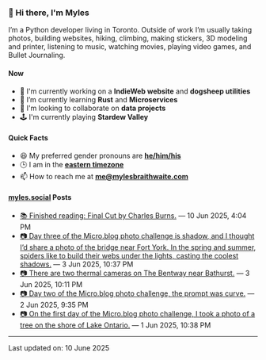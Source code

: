 ### 👋 Hi there, I'm Myles

I’m a Python developer living in Toronto. Outside of work I’m usually taking photos, building websites, hiking, climbing, making stickers, 3D modeling and printer, listening to music, watching movies, playing video games, and Bullet Journaling.

#### Now

-   🔭 I'm currently working on a **IndieWeb website** and **dogsheep utilities**
-   🌱 I’m currently learning **Rust** and **Microservices**
-   👯 I'm looking to collaborate on **data projects**
-   🕹️ I'm currently playing **Stardew Valley**

#### Quick Facts

-   😆 My preferred gender pronouns are **[he/him/his](https://www.mypronouns.org/he-him)**
-   🕒 I am in the **[eastern timezone](https://time.is/Toronto)**
-   📫 How to reach me at **[me@mylesbraithwaite.com](mailto:me@mylesbraithwaite.com)**

<!--
-   🤔 I’m looking for help with ...
-   💬 Ask me about ...
-   ⚡ Fun fact: ...
-->

#### [myles.social](https://myles.social/) Posts
<!-- START: MICROBLOG_POSTS -->
-   [📚 Finished reading: Final Cut by Charles Burns.](https://myles.social/2025/06/10/finished-reading-final-cut-by.html) — 10 Jun 2025, 4:04 PM
-   [📷 Day three of the Micro.blog photo challenge is shadow, and I thought I’d share a photo of the bridge near Fort York. In the spring and summer, spiders like to build their webs under the lights, casting the coolest shadows.](https://myles.social/2025/06/03/day-three-of-the-microblog.html) — 3 Jun 2025, 10:37 PM
-   [📷 There are two thermal cameras on The Bentway near Bathurst.](https://myles.social/2025/06/03/there-are-two-thermal-cameras.html) — 3 Jun 2025, 10:11 PM
-   [📷 Day two of the Micro.blog photo challenge, the prompt was curve.](https://myles.social/2025/06/02/day-two-of-the-microblog.html) — 2 Jun 2025, 9:35 PM
-   [📷 On the first day of the Micro.blog photo challenge, I took a photo of a tree on the shore of Lake Ontario.](https://myles.social/2025/06/01/on-the-first-day-of.html) — 1 Jun 2025, 10:38 PM
<!-- END: MICROBLOG_POSTS -->

---

<!-- START: LAST_UPDATED_AT -->
Last updated on: 10 June 2025
<!-- END: LAST_UPDATED_AT -->
